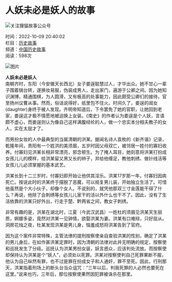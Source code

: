 # 人妖未必是妖人的故事

![关注狸猫故事公众号](https://image.limaogushi.com/file/material/公众号二维码.jpg)

时间：2022-10-09 20:40:02  
栏目：[历史故事](https://www.limaogushi.com/lishi)  
频道：[中国历史故事](https://www.limaogushi.com/pd/lishi)  
阅读：598次  

![图片](https://image.limaogushi.com/beautiful/21.jpg)

**人妖未必是妖人**  
南朝齐时，东阳（今安徽天长西北）女子娄逞聪慧过人，才华出众。她不甘心一辈子围着锅台转，遂换妆易服，伪装成男人，走出家门，遍游于公卿之间。因为她知识渊博，精通围棋，为人圆滑，又有极高的处事能力，因此颇受公卿们的接待，官至扬州议曹从事。然而，俗话说得好，纸里包不住火。时间久了，娄逞的闺女(daughter)身终于被人发现。齐明帝知道后，下令罢免了她的官职，让她回到老家，娄逞这才极不情愿地被迫换上女装。《南史》的作者认为娄逞是个人妖，言语颇不虚心，而娄逞则认为像自己这样满腹经纶的人，做一个忠实本分相夫教子的女人，实在太屈才了。

而男扮女妆的人中最典型的当属清朝的洪某。据闻名诗人袁枚的《新齐谐》记录，乾隆年间，贵阳有一个姓洪的美须眉，五岁时因父母双亡，被邻居一姓付的寡妇收养。付寡妇见洪某长相非常漂亮，邪念顿生。为了掩人耳目，她刻意将洪某打扮成女孩儿儿的模样，给洪某留又黑又长的辫子，并给他缠足，教他刺绣、做针线活等女孩儿儿必须掌握的基本武艺。

洪某长到十二三岁时，付寡妇即开始让他供其淫乐。洪某17岁那一年，付寡妇因病死亡。按说此时的洪某终于摆脱了恶魔，可以规复男儿装，开始独立生活了。可惜他虽然是个大小伙子，却像个女人。不说别的，就凭他那双三寸金莲能干得了什么？再说，他除了会刺绣等女孩儿儿家干的活以外什么也干不了。因此，没有了生活依靠的洪某只好外出，行走于楚、黔两省之间，教女子刺绣。

非常有趣的是，洪某在湖北时，江夏（今武汉武昌）一姓杜的须眉见洪某天生丽质，婀娜多姿，竟然对洪某一见钟情，欲娶洪某为妻。洪某有口难辩，只好屈从。洞房花烛之夜，杜某发现洪某是男儿身，恼羞成怒将洪某告到了官府。

因为这个案件非常特殊，主管法律的提刑按察使亲自查验洪某的性别，确定了洪某的男儿身后，在如作甚洪某定罪时，因为清朝的法律对此并无明确的规定，按察使和巡抚发生了分歧。巡抚认为洪某男扮女装，妖言惑众，应该判处流放。而按察使却保持认为洪某是个“妖人”，必须处以死罪。洪某对按察使判自己死罪果断不服，他认为自己纵然有罪，也不过是罪在扮成女子和人通奸，罪不至死。因此，行刑那天，洪某指着刑场上的断头台当众诅咒：“三年以后，判我死罪的人必然也要死在这里。”说来也巧，三年后，那位按察使果然因犯罪被诛杀在那里。